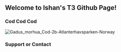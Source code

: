 ## Welcome to Ishan's T3 Github Page!

### Cod Cod Cod
![Gadus_morhua_Cod-2b-Atlanterhavsparken-Norway](https://user-images.githubusercontent.com/86839713/158218256-044df80a-5e35-4ec9-ad4d-240a4e7ccbdd.jpg)

### Support or Contact
